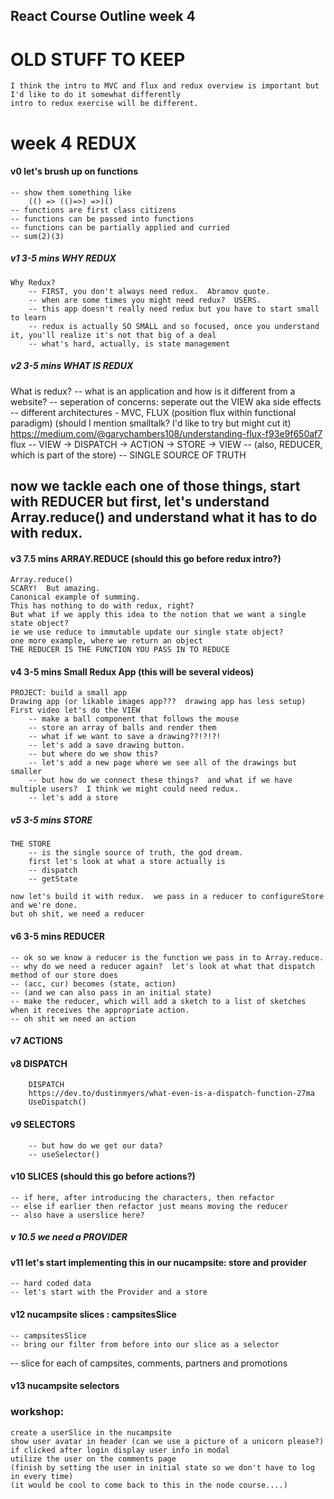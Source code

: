 ## React Course Outline week 4

# OLD STUFF TO KEEP

    I think the intro to MVC and flux and redux overview is important but I'd like to do it somewhat differently
    intro to redux exercise will be different.

# week 4 REDUX

#### v0 let's brush up on functions

    -- show them something like
        (() => (()=>) =>)()
    -- functions are first class citizens
    -- functions can be passed into functions
    -- functions can be partially applied and curried
    -- sum(2)(3)

##### v1 3-5 mins WHY REDUX

    Why Redux?
        -- FIRST, you don't always need redux.  Abramov quote.
        -- when are some times you might need redux?  USERS.
        -- this app doesn't really need redux but you have to start small to learn
        -- redux is actually SO SMALL and so focused, once you understand it, you'll realize it's not that big of a deal
        -- what's hard, actually, is state management

##### v2 3-5 mins WHAT IS REDUX

What is redux?
-- what is an application and how is it different from a website?
-- seperation of concerns: seperate out the VIEW aka side effects
-- different architectures - MVC, FLUX (position flux within functional paradigm)
(should I mention smalltalk? I'd like to try but might cut it)
https://medium.com/@garychambers108/understanding-flux-f93e9f650af7
flux
-- VIEW -> DISPATCH -> ACTION -> STORE -> VIEW
-- (also, REDUCER, which is part of the store)
-- SINGLE SOURCE OF TRUTH

## now we tackle each one of those things, start with REDUCER but first, let's understand Array.reduce() and understand what it has to do with redux.

#### v3 7.5 mins ARRAY.REDUCE (should this go before redux intro?)

    Array.reduce()
    SCARY!  But amazing.
    Canonical example of summing.
    This has nothing to do with redux, right?
    But what if we apply this idea to the notion that we want a single state object?
    ie we use reduce to immutable update our single state object?
    one more example, where we return an object
    THE REDUCER IS THE FUNCTION YOU PASS IN TO REDUCE

#### v4 3-5 mins Small Redux App (this will be several videos)

    PROJECT: build a small app
    Drawing app (or likable images app???  drawing app has less setup)
    First video let's do the VIEW
        -- make a ball component that follows the mouse
        -- store an array of balls and render them
        -- what if we want to save a drawing??!?!?!
        -- let's add a save drawing button.
        -- but where do we show this?
        -- let's add a new page where we see all of the drawings but smaller
        -- but how do we connect these things?  and what if we have multiple users?  I think we might could need redux.
        -- let's add a store

##### v5 3-5 mins STORE

    THE STORE
        -- is the single source of truth, the god dream.
        first let's look at what a store actually is
        -- dispatch
        -- getState

    now let's build it with redux.  we pass in a reducer to configureStore and we're done.
    but oh shit, we need a reducer

#### v6 3-5 mins REDUCER

    -- ok so we know a reducer is the function we pass in to Array.reduce.
    -- why do we need a reducer again?  let's look at what that dispatch method of our store does
    -- (acc, cur) becomes (state, action)
    -- (and we can also pass in an initial state)
    -- make the reducer, which will add a sketch to a list of sketches when it receives the appropriate action.
    -- oh shit we need an action

#### v7 ACTIONS

#### v8 DISPATCH

        DISPATCH
        https://dev.to/dustinmyers/what-even-is-a-dispatch-function-27ma
        UseDispatch()

#### v9 SELECTORS

        -- but how do we get our data?
        -- useSelector()

#### v10 SLICES (should this go before actions?)

    -- if here, after introducing the characters, then refactor
    -- else if earlier then refactor just means moving the reducer
    -- also have a userslice here?

##### v 10.5 we need a PROVIDER

#### v11 let's start implementing this in our nucampsite: store and provider

    -- hard coded data
    -- let's start with the Provider and a store

#### v12 nucampsite slices : campsitesSlice

    -- campsitesSlice
    -- bring our filter from before into our slice as a selector

-- slice for each of campsites, comments, partners and promotions

#### v13 nucampsite selectors

### workshop:

    create a userSlice in the nucampsite
    show user avatar in header (can we use a picture of a unicorn please?)
    if clicked after login display user info in modal
    utilize the user on the comments page
    (finish by setting the user in initial state so we don't have to log in every time)
    (it would be cool to come back to this in the node course....)
